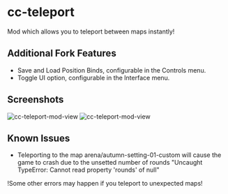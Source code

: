 # cc-teleport

Mod which allows you to teleport between maps instantly!

## Additional Fork Features

- Save and Load Position Binds, configurable in the Controls menu.
- Toggle UI option, configurable in the Interface menu.

## Screenshots
![cc-teleport-mod-view](https://user-images.githubusercontent.com/15076325/81508302-f1455e80-930b-11ea-8341-47827f18b40d.png)
![cc-teleport-mod-view](https://user-images.githubusercontent.com/15076325/81508457-ea6b1b80-930c-11ea-815d-eb258268074e.png)

## Known Issues
* Teleporting to the map arena/autumn-setting-01-custom will cause the game to crash due to the unsetted number of rounds 
"Uncaught TypeError: Cannot read property 'rounds' of null"

!Some other errors may happen if you teleport to unexpected maps!
